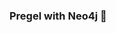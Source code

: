 ### Pregel with Neo4j 🚀



































































































































 












































































































































